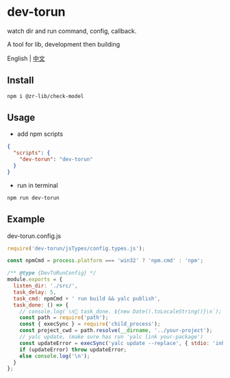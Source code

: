 # dev-torun
watch dir and run command, config, callback.

A tool for lib, development then building

English | [中文](./README-zh.md)

## Install

```bash
npm i @zr-lib/check-model
```

## Usage

- add npm scripts
```json
{
  "scripts": {
    "dev-torun": "dev-torun"
  }
}
```

- run in terminal

```bash
npm run dev-torun
```

## Example

dev-torun.config.js

```js
require('dev-torun/jsTypes/config.types.js');

const npmCmd = process.platform === 'win32' ? 'npm.cmd' : 'npm';

/** @type {DevToRunConfig} */
module.exports = {
  listen_dir: './src/',
  task_delay: 5,
  task_cmd: npmCmd + ' run build && yalc publish',
  task_done: () => {
    // console.log(`\n🚀 task_done. ${new Date().toLocaleString()}\n`);
    const path = require('path');
    const { execSync } = require('child_process');
    const project_cwd = path.resolve(__dirname, '../your-project');
    // yalc update, (make sure has run 'yalc link your-package')
    const updateError = execSync('yalc update --replace', { stdio: 'inherit', cwd: project_cwd });
    if (updateError) throw updateError;
    else console.log('\n');
  }
};
```
